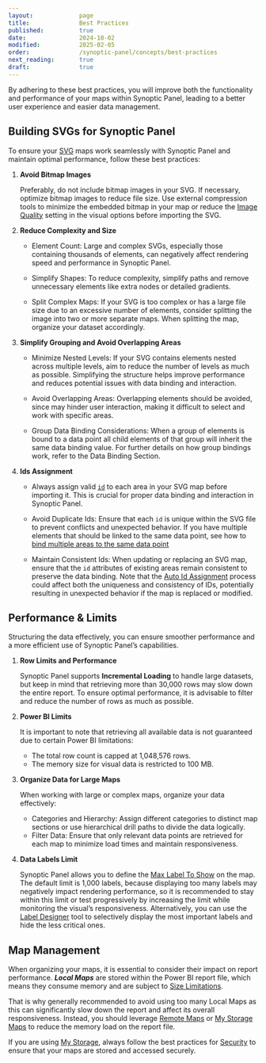 ```yaml
---
layout:             page
title:              Best Practices
published:          true
date:               2024-10-02
modified:           2025-02-05
order:              /synoptic-panel/concepts/best-practices
next_reading:       true
draft:              true
---
```


By adhering to these best practices, you will improve both the functionality and performance of your maps within Synoptic Panel, leading to a better user experience and easier data management.

## Building SVGs for Synoptic Panel

To ensure your [SVG](./../concepts/maps/svg-format.md) maps work seamlessly with Synoptic Panel and maintain optimal performance, follow these best practices:

1. **Avoid Bitmap Images**

    Preferably, do not include bitmap images in your SVG. If necessary, optimize bitmap images to reduce file size. Use external compression tools to minimize the embedded bitmap in your map or reduce the [Image Quality](../options/advanced-options/performance.md#image-quality) setting in the visual options before importing the SVG. 


2. **Reduce Complexity and Size**

	- Element Count: Large and complex SVGs, especially those containing thousands of elements, can negatively affect rendering speed and performance in Synoptic Panel.

	- Simplify Shapes: To reduce complexity, simplify paths and remove unnecessary elements like extra nodes or detailed gradients.

	- Split Complex Maps: If your SVG is too complex or has a large file size due to an excessive number of elements, consider splitting the image into two or more separate maps. When splitting the map, organize your dataset accordingly.

3. **Simplify Grouping and Avoid Overlapping Areas**

	- Minimize Nested Levels: If your SVG contains elements nested across multiple levels, aim to reduce the number of levels as much as possible. Simplifying the structure helps improve performance and reduces potential issues with data binding and interaction.

	- Avoid Overlapping Areas: Overlapping elements should be avoided, since may hinder user interaction, making it difficult to select and work with specific areas.

    - Group Data Binding Considerations: When a group of elements is bound to a data point all child elements of that group will inherit the same data binding value. For further details on how group bindings work, refer to the Data Binding Section.

4. **Ids Assignment**

    - Always assign valid [`id`](./../concepts/maps/svg-format.md#id-attribute) to each area in your SVG map before importing it. This is crucial for proper data binding and interaction in Synoptic Panel.

    - Avoid Duplicate Ids: Ensure that each `id` is unique within the SVG file to prevent conflicts and unexpected behavior. If you have multiple elements that should be linked to the same data point, see 
    how to [bind multiple areas to the same data point](./../concepts/data-binding.md#linking-multiple-areas-to-the-same-data-point)

	- Maintain Consistent Ids: When updating or replacing an SVG map, ensure that the `id` attributes of existing areas remain consistent to preserve the data binding. Note that the [Auto Id Assignment](../concepts/auto-id-assignment.md) process could affect both the uniqueness and consistency of IDs, potentially resulting in unexpected behavior if the map is replaced or modified.

## Performance & Limits

Structuring the data effectively, you can ensure smoother performance and a more efficient use of Synoptic Panel’s capabilities.

1. **Row Limits and Performance** 

    Synoptic Panel supports **Incremental Loading** to handle large datasets, but keep in mind that retrieving more than 30,000 rows may slow down the entire report. To ensure optimal performance, it is advisable to filter and reduce the number of rows as much as possible.

2. **Power BI Limits**

    It is important to note that retrieving all available data is not guaranteed due to certain Power BI limitations: 
    - The total row count is capped at 1,048,576 rows.
    - The memory size for visual data is restricted to 100 MB.

3. **Organize Data for Large Maps**

    When working with large or complex maps, organize your data effectively:
    - Categories and Hierarchy: Assign different categories to distinct map sections or use hierarchical drill paths to divide the data logically.
    - Filter Data: Ensure that only relevant data points are retrieved for each map to minimize load times and maintain responsiveness.

4. **Data Labels Limit**

    Synoptic Panel allows you to define the [Max Label To Show](./../options/advanced-options/performance.md#max-labels-to-show) on the map. The default limit is 1,000 labels, because displaying too many labels may negatively impact rendering performance, so it is recommended to stay within this limit or test progressively by increasing the limit while monitoring the visual’s responsiveness. Alternatively, you can use the [Label Designer](./../features/label-designer.md) tool to selectively display the most important labels and hide the less critical ones.


## Map Management

When organizing your maps, it is essential to consider their impact on report performance. ***Local Maps*** are stored within the Power BI report file, which means they consume memory and are subject to [Size Limitations](./../features/importing.md#size-limitations). 

That is why generally recommended to avoid using too many Local Maps as this can significantly slow down the report and affect its overall responsiveness. Instead, you should leverage [Remote Maps](./../features/importing.md#import-a-remote-map) or [My Storage Maps](./../features/importing.md#import-my-storage-maps) to reduce the memory load on the report file.

If you are using [My Storage](./../features/my-storage.md), always follow the best practices for [Security](./../security/my-storage.md) to ensure that your maps are stored and accessed securely.